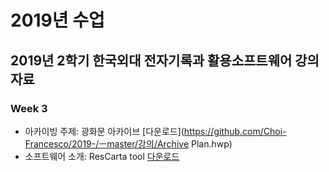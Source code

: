 # 2019년 수업
## 2019년 2학기 한국외대 전자기록과 활용소프트웨어 강의자료
### Week 3
- 아카이빙 주제: 광화문 아카이브 [다운로드](https://github.com/Choi-Francesco/2019-/ㅡmaster/강의/Archive Plan.hwp)
- 소프트웨어 소개: ResCarta tool [다운로드](https://github.com/Choi-Francesco/2019-/ㅡmaster/강의/ResCarta_Review.hwp)
